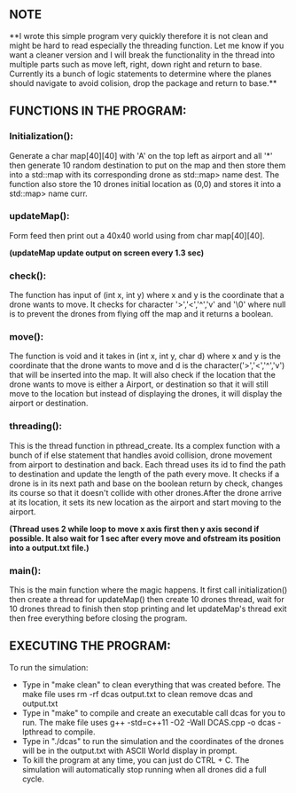 <h2>NOTE</h2>
**I wrote this simple program very quickly therefore it is not clean and might be hard to read especially the threading function. Let me know if you want a cleaner version and I will break the functionality in the thread into multiple parts such as move left, right, down right and return to base. Currently its a bunch of logic statements to determine where the planes should navigate to avoid colision, drop the package and return to base.**

<h2> FUNCTIONS IN THE PROGRAM: </h2>

<h3>Initialization():</h3>
Generate a char map[40][40] with 'A' on the top left as airport and all '*' then generate 10 random destination to put on the map and then store them into a std::map with its corresponding drone as std::map<int, pair<int,int>> name dest. The function also store the 10 drones initial location as (0,0) and stores it into a std::map<int, pair<int,int>> name curr.

<h3>updateMap():</h3>
Form feed then print out a 40x40 world using from char map[40][40].  

**(updateMap update output on screen every 1.3 sec)**

<h3>check():</h3>
The function has input of (int x, int y) where x and y is the coordinate that a drone wants to move. It checks for character '>','<','^','v' and '\0' where null is to prevent the drones from flying off the map and it returns a boolean.

<h3>move():</h3>
The function is void and it takes in (int x, int y, char d) where x and y is the coordinate that the drone wants to move and d is the character('>','<','^','v') that will be inserted into the map. It will also check if the location that the drone wants to move is either a Airport, or destination so that it will still move to the location but instead of displaying the drones, it will display the airport or destination.

<h3>threading():</h3>
This is the thread function in pthread_create. Its a complex function with a bunch of if else statement that handles avoid collision, drone movement from airport to destination and back. Each thread uses its id to find the path to destination and update the length of the path every move. It checks if a drone is in its next path and base on the boolean return by check, changes its course so that it doesn't collide with other drones.After the drone arrive at its location, it sets its new location as the airport and start moving to the airport.

**(Thread uses 2 while loop to move x axis first then y axis second if possible. It also wait for 1 sec after every move and ofstream its position into a output.txt file.)**

<h3>main():</h3>
This is the main function where the magic happens. It first call initialization() then create a thread for updateMap() then create 10 drones thread, wait for 10 drones thread to finish then stop printing and let updateMap's thread exit then free everything before closing the program.


<h2>EXECUTING THE PROGRAM:</h2>

To run the simulation:
 * Type in "make clean" to clean everything that was created before. The make file uses rm -rf dcas output.txt to clean remove dcas and output.txt
 * Type in "make" to compile and create an executable call dcas for you to run. The make file uses g++ -std=c++11 -O2 -Wall DCAS.cpp -o dcas -lpthread to compile.
 * Type in "./dcas" to run the simulation and the coordinates of the drones will be in the output.txt with ASCII World display in prompt.
 * To kill the program at any time, you can just do CTRL + C. The simulation will automatically stop running when all drones did a full cycle.
